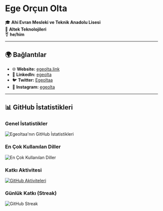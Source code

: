 # Ege Orçun Olta

🎓 **Ahi Evran Mesleki ve Teknik Anadolu Lisesi**  
💼 **Altek Teknolojileri**  
⚧ **he/him**

---

## 🌍 Bağlantılar

- 🌐 **Website:** [egeolta.link](https://egeolta.link)  
- 💼 **LinkedIn:** [egeolta](https://www.linkedin.com/in/egeolta/)  
- 🐦 **Twitter:** [Egeoltaa](https://x.com/Egeoltaa)  
- 📸 **Instagram:** [egeolta](https://www.instagram.com/egeolta/)  

---

## 📊 GitHub İstatistikleri

### Genel İstatistikler
![Egeoltaa'nın GitHub İstatistikleri](https://github-readme-stats.vercel.app/api?username=Egeoltaa&show_icons=true&theme=radical)

### En Çok Kullanılan Diller
![En Çok Kullanılan Diller](https://github-readme-stats.vercel.app/api/top-langs/?username=Egeoltaa&layout=compact&theme=radical)

### Katkı Aktivitesi
[![GitHub Aktiviteleri](https://github-readme-activity-graph.vercel.app/graph?username=Egeoltaa&theme=radical)](https://github.com/Egeoltaa)

### Günlük Katkı (Streak)
![GitHub Streak](https://github-readme-streak-stats.herokuapp.com/?user=Egeoltaa&theme=radical)
